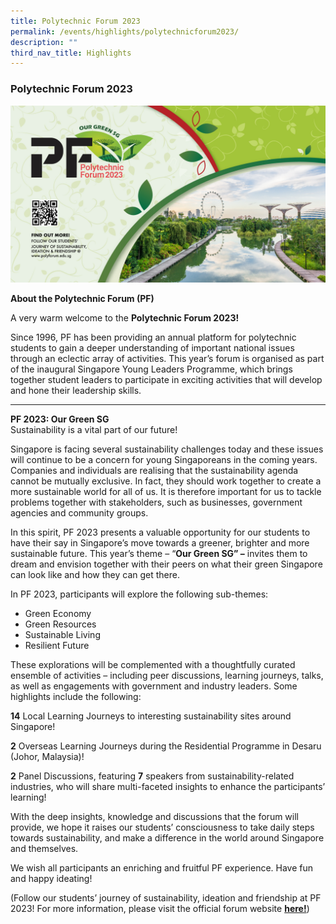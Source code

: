 ```yaml
---
title: Polytechnic Forum 2023
permalink: /events/highlights/polytechnicforum2023/
description: ""
third_nav_title: Highlights
---
```

### Polytechnic Forum 2023 ###

![](/images/homepage-images/pf%202023%20-%20web%20banner%203%20.jpg)

**About the Polytechnic Forum (PF)**<br>

A very warm welcome to the **Polytechnic Forum  2023!**

Since 1996, PF has been providing an annual platform for polytechnic students to gain a deeper understanding of important national issues through an eclectic array of activities. This year’s forum is organised as part of the inaugural Singapore Young Leaders Programme, which brings together student leaders to participate in exciting activities that will develop and hone their leadership skills.

---

**PF 2023: Our Green SG**<br>
Sustainability is a vital part of our future! 

Singapore is facing several sustainability challenges today and these issues will continue to be a concern for young Singaporeans in the coming years. Companies and individuals are realising that the sustainability agenda cannot be mutually exclusive. In fact, they should work together to create a more sustainable world for all of us. It is therefore important for us to tackle problems together with stakeholders, such as businesses, government agencies and community groups. 

In this spirit, PF 2023 presents a valuable opportunity for our students to have their say in Singapore’s move towards a greener, brighter and more sustainable future. This year’s theme – “**Our Green SG” –** invites them to dream and envision together with their peers on what their green Singapore can look like and how they can get there.


In PF 2023, participants will explore the following sub-themes:

* Green Economy
* Green Resources
* Sustainable Living
* Resilient Future

These explorations will be complemented with a thoughtfully curated ensemble of activities – including peer discussions, learning journeys, talks, as well as engagements with government and industry leaders. Some highlights include the following:

**14** Local Learning Journeys to interesting sustainability sites around Singapore!

**2** Overseas Learning Journeys during the Residential Programme in Desaru (Johor, Malaysia)! 

**2** Panel Discussions, featuring **7** speakers from sustainability-related industries, who will share multi-faceted insights to enhance the participants’ learning!

With the deep insights, knowledge and discussions that the forum will provide, we hope it raises our students’ consciousness to take daily steps towards sustainability, and make a difference in the world around Singapore and themselves.

We wish all participants an enriching and fruitful PF experience. Have fun and happy ideating!

(Follow our students’ journey of sustainability, ideation and friendship at PF 2023! For more information, please visit the official forum website [**here!**](https://www.polyforum.edu.sg/))